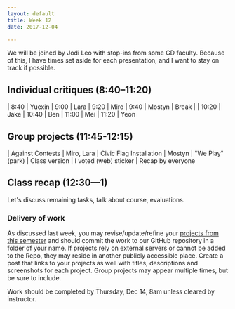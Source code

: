 ```yaml
---
layout: default
title: Week 12
date: 2017-12-04

---
```


We will be joined by Jodi Leo with stop-ins from some GD faculty. Because of this, I have times set aside for each presentation; and I want to stay on track if possible.

## Individual critiques (8:40–11:20)

| 8:40 | Yuexin
| 9:00  | Lara
| 9:20 | Miro
| 9:40 | Mostyn
| Break |
| 10:20 | Jake
| 10:40 | Ben
| 11:00 | Mei
| 11:20 | Yeon

## Group projects (11:45-12:15)

| Against Contests | Miro, Lara
| Civic Flag Installation | Mostyn
| "We Play" (park) | Class version
| I voted (web) sticker | Recap by everyone

## Class recap (12:30—1)

Let's discuss remaining tasks, talk about course, evaluations.

### Delivery of work
As discussed last week, you may revise/update/refine your [projects from this semester](https://docs.google.com/document/d/1AG-2qu-_MdPaCHiu9yTRA_C7Ftkpl4C0l8C08vJH_tw) and should commit the work to our GitHub repository in a folder of your name. If projects rely on external servers or cannot be added to the Repo, they may reside in another publicly accessible place. Create a post that links to your projects as well with titles, descriptions and screenshots for each project. Group projects may appear multiple times, but be sure to include.

Work should be completed by Thursday, Dec 14, 8am unless cleared by instructor.
